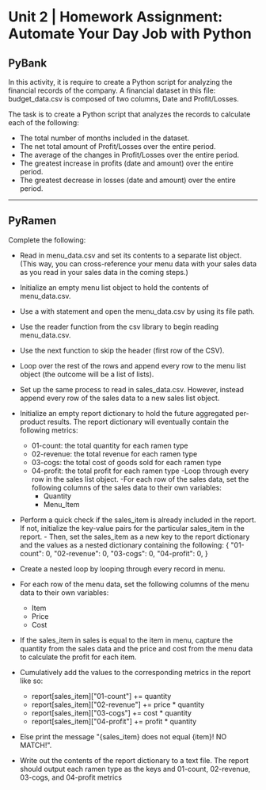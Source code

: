 # Unit 2 | Homework Assignment: Automate Your Day Job with Python

## PyBank

In this activity, it is require to create a Python script for analyzing the financial records of the company. A financial dataset in this file: budget_data.csv is composed of two columns, Date and Profit/Losses. 

The task is to create a Python script that analyzes the records to calculate each of the following:
  - The total number of months included in the dataset.
  - The net total amount of Profit/Losses over the entire period.
  - The average of the changes in Profit/Losses over the entire period.
  - The greatest increase in profits (date and amount) over the entire period.
  - The greatest decrease in losses (date and amount) over the entire period.

---

## PyRamen

Complete the following:

- Read in menu_data.csv and set its contents to a separate list object. (This way, you can cross-reference your menu data with your sales data as you read in your sales data in the coming steps.)
- Initialize an empty menu list object to hold the contents of menu_data.csv.
- Use a with statement and open the menu_data.csv by using its file path.
- Use the reader function from the csv library to begin reading menu_data.csv.
- Use the next function to skip the header (first row of the CSV).
- Loop over the rest of the rows and append every row to the menu list object (the outcome will be a list of lists).
- Set up the same process to read in sales_data.csv. However, instead append every row of the sales data to a new sales list object.

- Initialize an empty report dictionary to hold the future aggregated per-product results. The report dictionary will eventually contain the following metrics:
  - 01-count: the total quantity for each ramen type
  - 02-revenue: the total revenue for each ramen type
  - 03-cogs: the total cost of goods sold for each ramen type
  - 04-profit: the total profit for each ramen type
-Loop through every row in the sales list object.
-For each row of the sales data, set the following columns of the sales data to their own variables:
    - Quantity
    - Menu_Item
- Perform a quick check if the sales_item is already included in the report. If not, initialize the key-value pairs for the particular sales_item in the report. - Then, set the sales_item as a new key to the report dictionary and the values as a nested dictionary containing the following:
  {
      "01-count": 0,
      "02-revenue": 0,
      "03-cogs": 0,
      "04-profit": 0,
  }
- Create a nested loop by looping through every record in menu.
- For each row of the menu data, set the following columns of the menu data to their own variables:
    - Item
    - Price
    - Cost
- If the sales_item in sales is equal to the item in menu, capture the quantity from the sales data and the price and cost from the menu data to calculate the profit for each item.
- Cumulatively add the values to the corresponding metrics in the report like so:
    - report[sales_item]["01-count"] += quantity
    - report[sales_item]["02-revenue"] += price * quantity
    - report[sales_item]["03-cogs"] += cost * quantity
    - report[sales_item]["04-profit"] += profit * quantity
- Else print the message "{sales_item} does not equal {item}! NO MATCH!".
- Write out the contents of the report dictionary to a text file. The report should output each ramen type as the keys and 01-count, 02-revenue, 03-cogs, and 04-profit metrics
